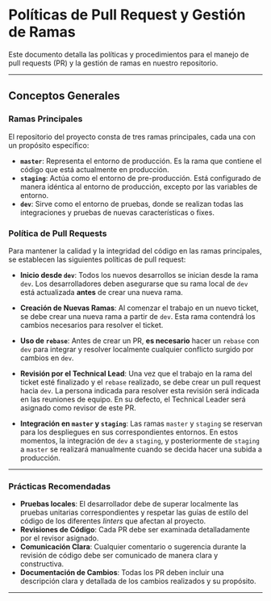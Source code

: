 # Políticas de Pull Request y Gestión de Ramas

Este documento detalla las políticas y procedimientos para el manejo de pull requests (PR) y la gestión de ramas en nuestro repositorio.

---

## Conceptos Generales

### Ramas Principales

El repositorio del proyecto consta de tres ramas principales, cada una con un propósito específico:

- **`master`**: Representa el entorno de producción. Es la rama que contiene el código que está actualmente en producción.
- **`staging`**: Actúa como el entorno de pre-producción. Está configurado de manera idéntica al entorno de producción, excepto por las variables de entorno.
- **`dev`**: Sirve como el entorno de pruebas, donde se realizan todas las integraciones y pruebas de nuevas características o fixes.

### Política de Pull Requests

Para mantener la calidad y la integridad del código en las ramas principales, se establecen las siguientes políticas de pull request:

- **Inicio desde `dev`**: Todos los nuevos desarrollos se inician desde la rama `dev`. Los desarrolladores deben asegurarse que su rama local de `dev` está actualizada **antes** de crear una nueva rama.
  
- **Creación de Nuevas Ramas**: Al comenzar el trabajo en un nuevo ticket, se debe crear una nueva rama a partir de `dev`. Esta rama contendrá los cambios necesarios para resolver el ticket.

- **Uso de `rebase`**: Antes de crear un PR, **es necesario** hacer un `rebase` con `dev` para integrar y resolver localmente cualquier conflicto surgido por cambios en `dev`.

- **Revisión por el Technical Lead**: Una vez que el trabajo en la rama del ticket esté finalizado y el `rebase` realizado, se debe crear un pull request hacia `dev`. La persona indicada para resolver esta revisión será indicada en las reuniones de equipo. En su defecto, el Technical Leader será asignado como revisor de este PR.

- **Integración en `master` y `staging`**: Las ramas `master` y `staging` se reservan para los despliegues en sus correspondientes entornos. En estos momentos, la integración de `dev` a `staging`, y posteriormente de `staging` a `master` se realizará manualmente cuando se decida hacer una subida a producción.

---

### Prácticas Recomendadas

- **Pruebas locales**: El desarrollador debe de superar localmente las pruebas unitarias correspondientes y respetar las guías de estilo del código de los diferentes *linters* que afectan al proyecto.
- **Revisiones de Código**: Cada PR debe ser examinada detalladamente por el revisor asignado.
- **Comunicación Clara**: Cualquier comentario o sugerencia durante la revisión de código debe ser comunicado de manera clara y constructiva.
- **Documentación de Cambios**: Todas los PR deben incluir una descripción clara y detallada de los cambios realizados y su propósito.

---